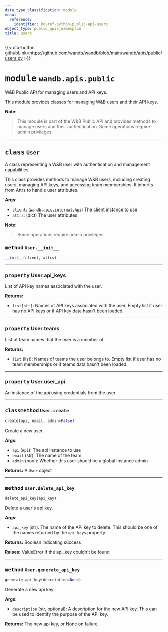 ```yaml
---
data_type_classification: module
menu:
  reference:
    identifier: ko-ref-python-public-api-users
object_type: public_apis_namespace
title: users
---
```


{{< cta-button githubLink=https://github.com/wandb/wandb/blob/main/wandb/apis/public/users.py >}}




# <kbd>module</kbd> `wandb.apis.public`
W&B Public API for managing users and API keys. 

This module provides classes for managing W&B users and their API keys. 



**Note:**

> This module is part of the W&B Public API and provides methods to manage users and their authentication. Some operations require admin privileges. 



---

## <kbd>class</kbd> `User`
A class representing a W&B user with authentication and management capabilities. 

This class provides methods to manage W&B users, including creating users, managing API keys, and accessing team memberships. It inherits from Attrs to handle user attributes. 



**Args:**
 
 - `client`:  (`wandb.apis.internal.Api`) The client instance to use 
 - `attrs`:  (dict) The user attributes 



**Note:**

> Some operations require admin privileges 

### <kbd>method</kbd> `User.__init__`

```python
__init__(client, attrs)
```






---

### <kbd>property</kbd> User.api_keys

List of API key names associated with the user. 



**Returns:**
 
 - `list[str]`:  Names of API keys associated with the user. Empty list if user  has no API keys or if API key data hasn't been loaded. 

---

### <kbd>property</kbd> User.teams

List of team names that the user is a member of. 



**Returns:**
 
 - `list` (list):  Names of teams the user belongs to. Empty list if user has no  team memberships or if teams data hasn't been loaded. 

---

### <kbd>property</kbd> User.user_api

An instance of the api using credentials from the user. 



---

### <kbd>classmethod</kbd> `User.create`

```python
create(api, email, admin=False)
```

Create a new user. 



**Args:**
 
 - `api` (`Api`):  The api instance to use 
 - `email` (str):  The name of the team 
 - `admin` (bool):  Whether this user should be a global instance admin 



**Returns:**
 A `User` object 

---

### <kbd>method</kbd> `User.delete_api_key`

```python
delete_api_key(api_key)
```

Delete a user's api key. 



**Args:**
 
 - `api_key` (str):  The name of the API key to delete. This should be  one of the names returned by the `api_keys` property. 



**Returns:**
 Boolean indicating success 



**Raises:**
 ValueError if the api_key couldn't be found 

---

### <kbd>method</kbd> `User.generate_api_key`

```python
generate_api_key(description=None)
```

Generate a new api key. 



**Args:**
 
 - `description` (str, optional):  A description for the new API key. This can be  used to identify the purpose of the API key. 



**Returns:**
 The new api key, or None on failure